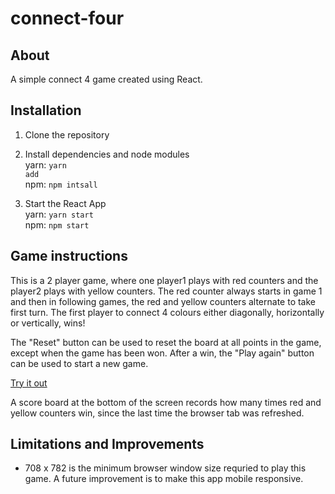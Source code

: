 # connect-four

## About
A simple connect 4 game created using React.

## Installation 
1. Clone the repository
2. Install dependencies and node modules<br>
yarn: <code>yarn add</code><br>
npm: <code>npm intsall</code><br>

3. Start the React App<br>
yarn: <code>yarn start</code><br>
npm: <code>npm start</code><br>

## Game instructions
This is a 2 player game, where one player1 plays with red counters and the player2 plays with yellow counters. The red counter always starts in game 1 and then in following games, the red and yellow counters alternate to take first turn. The first player to connect 4 colours either diagonally, horizontally or vertically, wins!

The "Reset" button can be used to reset the board at all points in the game, except when the game has been won. After a win, the "Play again" button can be used to start a new game. 

[Try it out](https://srija-mukh.github.io/connect-four/)

A score board at the bottom of the screen records how many times red and yellow counters win, since the last time the browser tab was refreshed. 

## Limitations and Improvements
- 708 x 782 is the minimum browser window size requried to play this game. A future improvement is to make this app mobile responsive.
